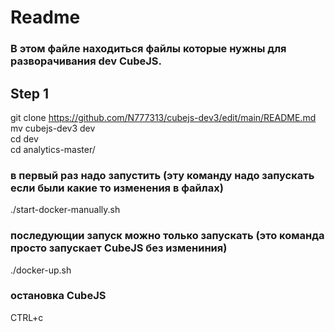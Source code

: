 # Readme
### В этом файле находиться файлы которые нужны для разворачивания dev CubeJS.
## Step 1
git clone https://github.com/N777313/cubejs-dev3/edit/main/README.md  
mv cubejs-dev3 dev  
cd dev  
cd analytics-master/  
### в первый раз надо запустить  (эту команду надо запускать если были какие то изменения в файлах)
./start-docker-manually.sh  
### последующии запуск можно только запускать  (это команда просто запускает CubeJS без измениния)
./docker-up.sh
### остановка CubeJS 
CTRL+c  
